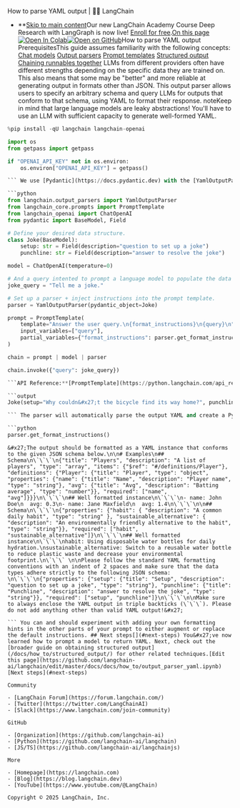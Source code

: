 How to parse YAML output | 🦜️🔗 LangChain
- **[Skip to main content](#__docusaurus_skipToContent_fallback)Our new LangChain Academy Course Deep Research with LangGraph is now live! [Enroll for free](https://academy.langchain.com/courses/deep-research-with-langgraph/?utm_medium=internal&utm_source=docs&utm_campaign=q3-2025_deep-research-course_co).[On this page![Open In Colab ](https://colab.research.google.com/assets/colab-badge.svg)](https://colab.research.google.com/github/langchain-ai/langchain/blob/master/docs/docs/how_to/output_parser_yaml.ipynb)[![Open on GitHub ](https://img.shields.io/badge/Open%20on%20GitHub-grey?logo=github&logoColor=white)](https://github.com/langchain-ai/langchain/blob/master/docs/docs/how_to/output_parser_yaml.ipynb)How to parse YAML output PrerequisitesThis guide assumes familiarity with the following concepts: [Chat models](/docs/concepts/chat_models/) [Output parsers](/docs/concepts/output_parsers/) [Prompt templates](/docs/concepts/prompt_templates/) [Structured output](/docs/how_to/structured_output/) [Chaining runnables together](/docs/how_to/sequence/) LLMs from different providers often have different strengths depending on the specific data they are trained on. This also means that some may be "better" and more reliable at generating output in formats other than JSON. This output parser allows users to specify an arbitrary schema and query LLMs for outputs that conform to that schema, using YAML to format their response. noteKeep in mind that large language models are leaky abstractions! You&#x27;ll have to use an LLM with sufficient capacity to generate well-formed YAML.

```python
%pip install -qU langchain langchain-openai

import os
from getpass import getpass

if "OPENAI_API_KEY" not in os.environ:
    os.environ["OPENAI_API_KEY"] = getpass()

``` We use [Pydantic](https://docs.pydantic.dev) with the [YamlOutputParser](https://python.langchain.com/api_reference/langchain/output_parsers/langchain.output_parsers.yaml.YamlOutputParser.html#langchain.output_parsers.yaml.YamlOutputParser) to declare our data model and give the model more context as to what type of YAML it should generate:

```python
from langchain.output_parsers import YamlOutputParser
from langchain_core.prompts import PromptTemplate
from langchain_openai import ChatOpenAI
from pydantic import BaseModel, Field

# Define your desired data structure.
class Joke(BaseModel):
    setup: str = Field(description="question to set up a joke")
    punchline: str = Field(description="answer to resolve the joke")

model = ChatOpenAI(temperature=0)

# And a query intented to prompt a language model to populate the data structure.
joke_query = "Tell me a joke."

# Set up a parser + inject instructions into the prompt template.
parser = YamlOutputParser(pydantic_object=Joke)

prompt = PromptTemplate(
    template="Answer the user query.\n{format_instructions}\n{query}\n",
    input_variables=["query"],
    partial_variables={"format_instructions": parser.get_format_instructions()},
)

chain = prompt | model | parser

chain.invoke({"query": joke_query})

```API Reference:**[PromptTemplate](https://python.langchain.com/api_reference/core/prompts/langchain_core.prompts.prompt.PromptTemplate.html)

```output
Joke(setup="Why couldn&#x27;t the bicycle find its way home?", punchline=&#x27;Because it lost its bearings!&#x27;)

``` The parser will automatically parse the output YAML and create a Pydantic model with the data. We can see the parser&#x27;s format_instructions, which get added to the prompt:

```python
parser.get_format_instructions()

```

```output
&#x27;The output should be formatted as a YAML instance that conforms to the given JSON schema below.\n\n# Examples\n## Schema\n\`\`\`\n{"title": "Players", "description": "A list of players", "type": "array", "items": {"$ref": "#/definitions/Player"}, "definitions": {"Player": {"title": "Player", "type": "object", "properties": {"name": {"title": "Name", "description": "Player name", "type": "string"}, "avg": {"title": "Avg", "description": "Batting average", "type": "number"}}, "required": ["name", "avg"]}}}\n\`\`\`\n## Well formatted instance\n\`\`\`\n- name: John Doe\n  avg: 0.3\n- name: Jane Maxfield\n  avg: 1.4\n\`\`\`\n\n## Schema\n\`\`\`\n{"properties": {"habit": { "description": "A common daily habit", "type": "string" }, "sustainable_alternative": { "description": "An environmentally friendly alternative to the habit", "type": "string"}}, "required": ["habit", "sustainable_alternative"]}\n\`\`\`\n## Well formatted instance\n\`\`\`\nhabit: Using disposable water bottles for daily hydration.\nsustainable_alternative: Switch to a reusable water bottle to reduce plastic waste and decrease your environmental footprint.\n\`\`\` \n\nPlease follow the standard YAML formatting conventions with an indent of 2 spaces and make sure that the data types adhere strictly to the following JSON schema: \n\`\`\`\n{"properties": {"setup": {"title": "Setup", "description": "question to set up a joke", "type": "string"}, "punchline": {"title": "Punchline", "description": "answer to resolve the joke", "type": "string"}}, "required": ["setup", "punchline"]}\n\`\`\`\n\nMake sure to always enclose the YAML output in triple backticks (\`\`\`). Please do not add anything other than valid YAML output!&#x27;

``` You can and should experiment with adding your own formatting hints in the other parts of your prompt to either augment or replace the default instructions. ## Next steps[​](#next-steps) You&#x27;ve now learned how to prompt a model to return YAML. Next, check out the [broader guide on obtaining structured output](/docs/how_to/structured_output/) for other related techniques.[Edit this page](https://github.com/langchain-ai/langchain/edit/master/docs/docs/how_to/output_parser_yaml.ipynb)[Next steps](#next-steps)

Community

- [LangChain Forum](https://forum.langchain.com/)
- [Twitter](https://twitter.com/LangChainAI)
- [Slack](https://www.langchain.com/join-community)

GitHub

- [Organization](https://github.com/langchain-ai)
- [Python](https://github.com/langchain-ai/langchain)
- [JS/TS](https://github.com/langchain-ai/langchainjs)

More

- [Homepage](https://langchain.com)
- [Blog](https://blog.langchain.dev)
- [YouTube](https://www.youtube.com/@LangChain)

Copyright © 2025 LangChain, Inc.